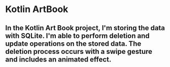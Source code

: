 # Kotlin ArtBook
## In the Kotlin Art Book project, I'm storing the data with SQLite. I'm able to perform deletion and update operations on the stored data. The deletion process occurs with a swipe gesture and includes an animated effect.
